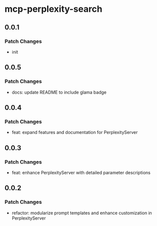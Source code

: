 # mcp-perplexity-search

## 0.0.1

### Patch Changes

- init

## 0.0.5

### Patch Changes

- docs: update README to include glama badge

## 0.0.4

### Patch Changes

- feat: expand features and documentation for PerplexityServer

## 0.0.3

### Patch Changes

- feat: enhance PerplexityServer with detailed parameter descriptions

## 0.0.2

### Patch Changes

- refactor: modularize prompt templates and enhance customization in
  PerplexityServer
